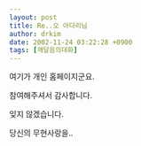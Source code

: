 ```yaml
---
layout: post
title: Re..오 아다리님
author: drkim
date: 2002-11-24 03:22:28 +0900
tags: [깨달음의대화]
---
```

여기가 개인 홈페이지군요.
  
참여해주셔서 감사합니다.
  
잊지 않겠습니다.
  
당신의 무현사랑을..